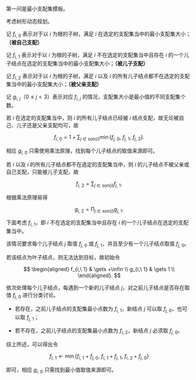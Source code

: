 第一问是最小支配集模板。

考虑树形动态规划。

记 $f_{i,\ 0}$ 表示对于以 $i$ 为根的子树，满足 $i$ 在选定的支配集当中的最小支配集大小；**（被自己支配）**

记 $f_{i,\ 1}$ 表示对于以 $i$ 为根的子树，满足 $i$ 不在选定的支配集当中且存在 $i$ 的一个儿子结点在选定的支配集当中的最小支配集大小；**（被儿子支配）**

记 $f_{i,\ 2}$ 表示对于以 $i$ 为根的子树，满足 $i$ 以及 $i$ 的所有儿子结点都不在选定的支配集当中的最小支配集大小；**（被父亲支配）**

记 $g_{i,\ j}$（$0\leq j < 3$）表示对应 $f_{i,\ j}$ 的情况，支配集大小是最小值的不同支配集个数。

若 $i$ 在选定的支配集当中，则 $i$ 的所有儿子结点已经被 $i$ 结点支配，故无论被自己、儿子还是父亲支配均可，故

$$
f_{i,\ 0}=1+\sum_{j\in\text{son}(i)}\min\{f_{j,\ 0},\ f_{j,\ 1},\ f_{j,\ 2}\}.
$$

相应 $g_{i,\ 0}$ 只需使用乘法原理，找到每个儿子结点的取值来源即可。

若 $i$ 以及 $i$ 的所有儿子结点都不在选定的支配集当中，则 $i$ 的儿子结点不被父亲或自己支配，只能被儿子支配，故

$$
f_{i,\ 2}=\sum_{j\in\text{son}(i)}f_{j,\ 1}.
$$

根据乘法原理易得

$$
g_{i,\ 2}=\prod_{j\in\text{son}(i)}g_{j,\ 1}.
$$

下面考虑 $f_{i,\ 1}$，即 $i$ 不在选定的支配集当中且存在 $i$ 的一个儿子结点在选定的支配集当中。

该情况要求每个儿子结点 $j$ 取值 $f_{j,\ 0}$ 或 $f_{j,\ 1}$，并且至少有一个儿子结点取值 $f_{j,\ 0}$。

若该结点为叶子结点，则无法达到目标，故初始令

$$
\begin{aligned}
f_{i,\ 1} & \gets +\infin \\
g_{i,\ 1} & \gets 1 \\
\end{aligned}.
$$

依次处理每个儿子结点，每遇到一个新的儿子结点 $j$，对之前儿子结点是否存在取值 $f_{j,\ 0}$ 进行分类讨论。

- 若存在，之前儿子结点的支配集最小点数为 $f_{i,\ 1}$，新结点 $j$ 可以取 $f_{j,\ 0}$，也可以取 $f_{j,\ 1}$；

- 若不存在，之前儿子结点的支配集最小点数为 $f_{i,\ 2}$，新结点 $j$ 必须取 $f_{j,\ 0}$。

综上所述，可以得出令

$$
f_{i,\ 1} \gets \min\{f_{i,\ 1}+f_{j,\ 0},\ f_{i,\ 1}+f_{j,\ 1},\ f_{i,\ 2}+f_{j,\ 0}\}
$$

即可，相应 $g_{i,\ 0}$ 只需找到最小值取值来源即可。
